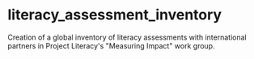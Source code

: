 # literacy_assessment_inventory
Creation of a global inventory of literacy assessments with international partners in Project Literacy's "Measuring Impact" work group.
